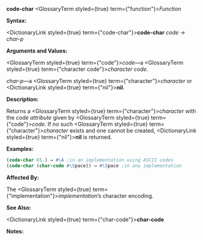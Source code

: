 **code-char** <GlossaryTerm styled={true} term={"function"}><i>Function</i></GlossaryTerm> 



**Syntax:** 



<DictionaryLink styled={true} term={"code-char"}><b>code-char</b></DictionaryLink> *code → char-p* 



**Arguments and Values:** 



<GlossaryTerm styled={true} term={"code"}><i>code</i></GlossaryTerm>—a <GlossaryTerm styled={true} term={"character code"}><i>character code</i></GlossaryTerm>. 



*char-p*—a <GlossaryTerm styled={true} term={"character"}><i>character</i></GlossaryTerm> or <DictionaryLink styled={true} term={"nil"}><b>nil</b></DictionaryLink>. 







 



 



**Description:** 



Returns a <GlossaryTerm styled={true} term={"character"}><i>character</i></GlossaryTerm> with the *code attribute* given by <GlossaryTerm styled={true} term={"code"}><i>code</i></GlossaryTerm>. If no such <GlossaryTerm styled={true} term={"character"}><i>character</i></GlossaryTerm> exists and one cannot be created, <DictionaryLink styled={true} term={"nil"}><b>nil</b></DictionaryLink> is returned. 



**Examples:**
```lisp
(code-char 65.) → #\A ;in an implementation using ASCII codes 
(code-char (char-code #\Space)) → #\Space ;in any implementation 
```
**Affected By:** 



The <GlossaryTerm styled={true} term={"implementation"}><i>implementation</i></GlossaryTerm>’s character encoding. 



**See Also:** 



<DictionaryLink styled={true} term={"char-code"}><b>char-code</b></DictionaryLink> 



**Notes:** 



